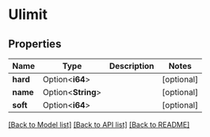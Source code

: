 # Ulimit

## Properties

Name | Type | Description | Notes
------------ | ------------- | ------------- | -------------
**hard** | Option<**i64**> |  | [optional]
**name** | Option<**String**> |  | [optional]
**soft** | Option<**i64**> |  | [optional]

[[Back to Model list]](../README.md#documentation-for-models) [[Back to API list]](../README.md#documentation-for-api-endpoints) [[Back to README]](../README.md)


